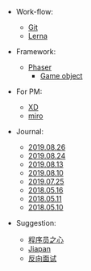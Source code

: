 - Work-flow:
  - [Git](/note/git.md)
  - [Lerna](/lerna/index.md)

- Framework:
  - [Phaser](/phaser/index.md)
    - [Game object](/phaser/game-object.md)

- For PM:
  - [XD](/production-manager/xd.md)
  - [miro](/todo)

- Journal:
  - [2019.08.26](/journal/2019.08.26.md)
  - [2019.08.24](/journal/2019.08.24.md)
  - [2019.08.13](/journal/2019.08.13.md)
  - [2019.08.10](/journal/2019.08.10.md)
  - [2019.07.25](/journal/2019.07.25.md)
  - [2018.05.16](/journal/2018.05.16.md)
  - [2018.05.11](/journal/2018.05.11.md)
  - [2018.05.10](/journal/2018.05.10.md)

- Suggestion:
  - [程序员之心](https://github.com/stanzhai/be-a-professional-programmer)
  - [Jiapan](https://blog.jiapan.tw/)
  - [反向面试](https://github.com/yifeikong/reverse-interview-zh)
